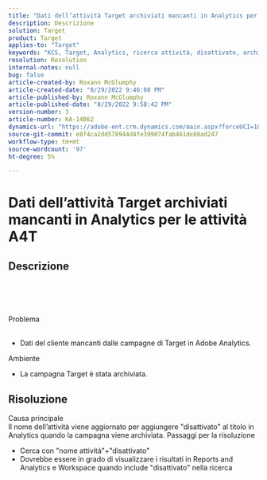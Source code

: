 ```yaml
---
title: "Dati dell’attività Target archiviati mancanti in Analytics per le attività A4T"
description: Descrizione
solution: Target
product: Target
applies-to: "Target"
keywords: "KCS, Target, Analytics, ricerca attività, disattivato, archiviato"
resolution: Resolution
internal-notes: null
bug: false
article-created-by: Roxann McGlumphy
article-created-date: "8/29/2022 9:46:08 PM"
article-published-by: Roxann McGlumphy
article-published-date: "8/29/2022 9:58:42 PM"
version-number: 3
article-number: KA-14062
dynamics-url: "https://adobe-ent.crm.dynamics.com/main.aspx?forceUCI=1&pagetype=entityrecord&etn=knowledgearticle&id=0e880cf8-e327-ed11-9db1-002248086d3d"
source-git-commit: e8f4ca2dd578944d4fe399074fab461de88ad247
workflow-type: tm+mt
source-wordcount: '97'
ht-degree: 5%

---
```


# Dati dell’attività Target archiviati mancanti in Analytics per le attività A4T

## Descrizione

<br><br><br><br>Problema<br><br>
- Dati del cliente mancanti dalle campagne di Target in Adobe Analytics.



Ambiente
- La campagna Target è stata archiviata.



## Risoluzione

Causa principale<br>
Il nome dell’attività viene aggiornato per aggiungere &quot;disattivato&quot; al titolo in Analytics quando la campagna viene archiviata.
Passaggi per la risoluzione
- Cerca con &quot;nome attività&quot;+&quot;disattivato&quot;
- Dovrebbe essere in grado di visualizzare i risultati in Reports and Analytics e Workspace quando include &quot;disattivato&quot; nella ricerca

